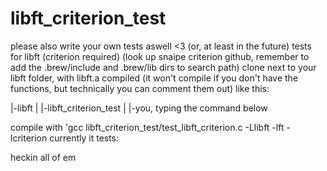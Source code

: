 # libft_criterion_test
please also write your own tests aswell <3 (or, at least in the future)
tests for libft (criterion required) (look up snaipe criterion github, remember to add the .brew/include and .brew/lib dirs to search path)
clone next to your libft folder, with libft.a compiled (it won't compile if you don't have the functions, but technically you can comment them out)
like this:


|-libft
|
|-libft_criterion_test
|
|-you, typing the command below


compile with 'gcc libft_criterion_test/test_libft_criterion.c -Llibft -lft -lcriterion
currently it tests:


heckin all of em
